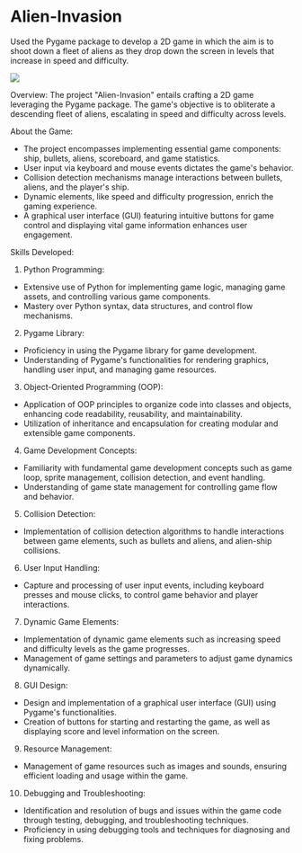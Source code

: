 # Alien-Invasion
Used the Pygame package to develop a 2D game in which the aim is to shoot down a fleet of aliens as they drop down the screen in levels that increase in speed and difficulty.

<img src = "https://github.com/dhwani123s/Images/blob/main/1*cODXPPIbi30xf-F2taiYfw.png" >

Overview:
The project "Alien-Invasion" entails crafting a 2D game leveraging the Pygame package. The game's objective is to obliterate a descending fleet of aliens, escalating in speed and difficulty across levels.

About the Game:

  - The project encompasses implementing essential game components: ship, bullets, aliens, scoreboard, and game statistics.
  - User input via keyboard and mouse events dictates the game's behavior.
  - Collision detection mechanisms manage interactions between bullets, aliens, and the player's ship.
  - Dynamic elements, like speed and difficulty progression, enrich the gaming experience.
  - A graphical user interface (GUI) featuring intuitive buttons for game control and displaying vital game information enhances user engagement.

Skills Developed:

1. Python Programming:
  - Extensive use of Python for implementing game logic, managing game assets, and controlling various game components.
  - Mastery over Python syntax, data structures, and control flow mechanisms.

2. Pygame Library:
  - Proficiency in using the Pygame library for game development.
  - Understanding of Pygame's functionalities for rendering graphics, handling user input, and managing game resources.

3. Object-Oriented Programming (OOP):
  - Application of OOP principles to organize code into classes and objects, enhancing code readability, reusability, and maintainability.
  - Utilization of inheritance and encapsulation for creating modular and extensible game components.

4. Game Development Concepts:
  - Familiarity with fundamental game development concepts such as game loop, sprite management, collision detection, and event handling.
  - Understanding of game state management for controlling game flow and behavior.

5. Collision Detection:
  - Implementation of collision detection algorithms to handle interactions between game elements, such as bullets and aliens, and alien-ship collisions.

6. User Input Handling:
  - Capture and processing of user input events, including keyboard presses and mouse clicks, to control game behavior and player interactions.

7. Dynamic Game Elements:
  - Implementation of dynamic game elements such as increasing speed and difficulty levels as the game progresses.
  - Management of game settings and parameters to adjust game dynamics dynamically.

8. GUI Design:
  - Design and implementation of a graphical user interface (GUI) using Pygame's functionalities.
  - Creation of buttons for starting and restarting the game, as well as displaying score and level information on the screen.

9. Resource Management:
  - Management of game resources such as images and sounds, ensuring efficient loading and usage within the game.

10. Debugging and Troubleshooting:
  - Identification and resolution of bugs and issues within the game code through testing, debugging, and troubleshooting techniques.
  - Proficiency in using debugging tools and techniques for diagnosing and fixing problems.

